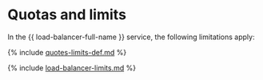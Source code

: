 # Quotas and limits

In the {{ load-balancer-full-name }} service, the following limitations apply:

{% include [quotes-limits-def.md](../../_includes/quotes-limits-def.md) %}

{% include [load-balancer-limits.md](../../_includes/load-balancer-limits.md) %}

